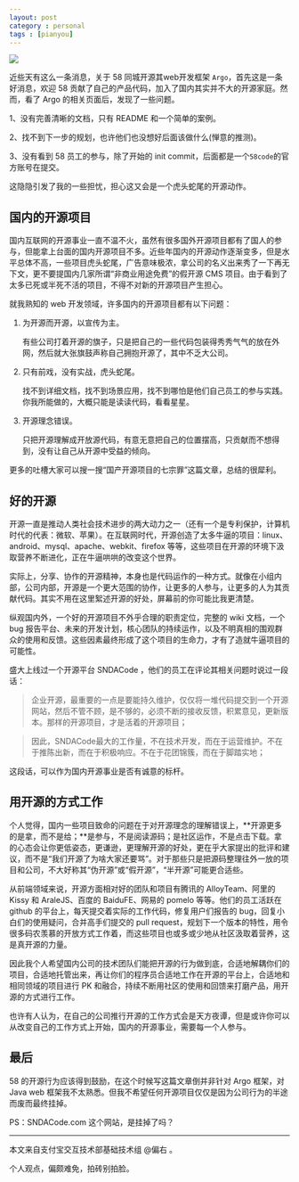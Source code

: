 ```yaml
---
layout: post
category : personal
tags : [pianyou]
---
```


![](https://i.alipayobjects.com/e/201303/2RZAUL83tk.png)

近些天有这么一条消息，关于 58 同城开源其web开发框架 `Argo`，首先这是一条好消息，欢迎 58 贡献了自己的产品代码，加入了国内其实并不大的开源家庭。然而，看了 Argo 的相关页面后，发现了一些问题。

1、没有完善清晰的文档，只有 README 和一个简单的案例。

2、找不到下一步的规划，也许他们也没想好后面该做什么(惮意的推测)。

3、没有看到 58 员工的参与，除了开始的 init commit，后面都是一个`58code`的官方账号在提交。


这隐隐引发了我的一些担忧，担心这又会是一个虎头蛇尾的开源动作。


## 国内的开源项目

国内互联网的开源事业一直不温不火，虽然有很多国外开源项目都有了国人的参与，但能拿上台面的国内开源项目不多。近些年国内的开源动作逐渐变多，但是水平总体不高，一些项目虎头蛇尾，广告意味极浓，拿公司的名义出来秀了一下再无下文，更不要提国内几家所谓“非商业用途免费”的假开源 CMS 项目。由于看到了太多已死或半死不活的项目，不得不对新的开源项目产生担心。

就我熟知的 web 开发领域，许多国内的开源项目都有以下问题：

1. 为开源而开源，以宣传为主。
   
   有些公司打着开源的旗子，只是把自己的一些代码包装得秀秀气气的放在外网，然后就大张旗鼓声称自己拥抱开源了，其中不乏大公司。

2. 只有前戏，没有实战，虎头蛇尾。
	
   找不到详细文档，找不到场景应用，找不到哪怕是他们自己员工的参与实践。你我所能做的，大概只能是读读代码，看看星星。
	
3. 开源理念错误。

   只把开源理解成开放源代码，有意无意把自己的位置摆高，只贡献而不想得到，没有让自己从开源中受益的倾向。

更多的吐槽大家可以搜一搜“国产开源项目的七宗罪”这篇文章，总结的很犀利。

## 好的开源

开源一直是推动人类社会技术进步的两大动力之一（还有一个是专利保护，计算机时代的代表：微软、苹果）。在互联网时代，开源创造了太多牛逼的项目：linux、android、mysql、apache、webkit、firefox 等等，这些项目在开源的环境下汲取营养不断进化，正在牛逼哄哄的改变这个世界。

实际上，分享、协作的开源精神，本身也是代码运作的一种方式。就像在小组内部，公司内部，开源是一个更大范围的协作，让更多的人参与，让更多的人为其贡献代码。其实不用在这里絮述开源的好处，屏幕前的你可能比我更清楚。

纵观国内外，一个好的开源项目不外乎合理的职责定位，完整的 wiki 文档，一个 bug 报告平台、未来的开发计划，核心团队的持续运作，以及不明真相的围观群众的使用和反馈。这些因素最终形成了这个项目的生命力，才有了造就牛逼项目的可能性。

盛大上线过一个开源平台 SNDACode ，他们的员工在评论其相关问题时说过一段话：

> 企业开源，最重要的一点是要能持久维护，仅仅将一堆代码提交到一个开源网站，然后不管不顾，是不够的，必须不断的接收反馈，积累意见，更新版本。那样的开源项目，才是活着的开源项目；

> 因此，SNDACode最大的工作量，不在技术开发，而在于运营维护。不在于推陈出新，而在于积极响应。不在于花团锦簇，而在于脚踏实地；

这段话，可以作为国内开源事业是否有诚意的标杆。

## 用开源的方式工作

个人觉得，国内一些项目致命的问题在于对开源理念的理解错误上，**开源更多的是拿，而不是给；**是参与，不是阅读源码；是社区运作，不是点击下载。拿的心态会让你更低姿态，更谦逊，更理解开源的好处，更在乎大家提出的批评和建议，而不是“我们开源了为啥大家还要骂”。对于那些只是把源码整理往外一放的项目和公司，不大好称其“伪开源”或“假开源”，“半开源”可能更合适些。

从前端领域来说，开源方面相对好的团队和项目有腾讯的 AlloyTeam、阿里的 Kissy 和 AraleJS、百度的 BaiduFE、网易的 pomelo 等等。他们的员工活跃在 github 的平台上，每天提交着实际的工作代码，修复用户们报告的 bug，回复小白们的使用疑问，合并高手们提交的 pull request，规划下一个版本的特性，用令很多码农羡慕的开放方式工作着，而这些项目也或多或少地从社区汲取着营养，这是真开源的力量。

因此我个人希望国内公司的技术团队们能把开源的行为做到底，合适地解耦你们的项目，合适地托管出来，再让你们的程序员合适地工作在开源的平台上，合适地和相同领域的项目进行 PK 和融合，持续不断用社区的使用和回馈来打磨产品，用开源的方式进行工作。

也许有人认为，在自己的公司推行开源的工作方式会是天方夜谭，但是或许你可以从改变自己的工作方式上开始，国内的开源事业，需要每一个人参与。

## 最后

58 的开源行为应该得到鼓励，在这个时候写这篇文章倒并非针对 Argo 框架，对 Java web 框架我不太熟悉。但我不希望任何开源项目仅仅是因为公司行为的半途而废而最终挂掉。

PS：SNDACode.com 这个网站，是挂掉了吗？

---

本文来自支付宝交互技术部基础技术组 @偏右 。

个人观点，偏颇难免，拍砖别拍脸。

